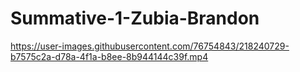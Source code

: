 # Summative-1-Zubia-Brandon


https://user-images.githubusercontent.com/76754843/218240729-b7575c2a-d78a-4f1a-b8ee-8b944144c39f.mp4

